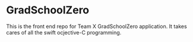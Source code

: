 # GradSchoolZero

This is the front end repo for Team X GradSchoolZero application. It takes cares of all the swift ocjective-C programming.
